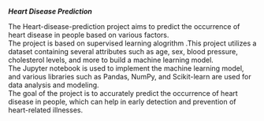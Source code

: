 <b><i>Heart Disease Prediction</i></b>

The Heart-disease-prediction project aims to predict the occurrence of heart disease in people based on various factors. 
<br>
The project is based on supervised learning alogrithm .This project utilizes a dataset containing several attributes such as age, sex, blood pressure, cholesterol levels, and more to build a machine learning model. 
<br>
The Jupyter notebook is used to implement the machine learning model, and various libraries such as Pandas, NumPy, and Scikit-learn are used for data analysis and modeling. 
<br>
The goal of the project is to accurately predict the occurrence of heart disease in people, which can help in early detection and prevention of heart-related illnesses.




